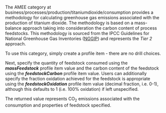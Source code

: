 The AMEE category at
business/processes/production/titaniumdioxide/consumption provides a
methodology for calculating greenhouse gas emissions associated with the
production of titanium dioxide. The methodology is based on a
mass-balance approach taking into consideration the carbon content of
process feedstocks. This methodology is sourced from the IPCC Guidelines
for National Greenhouse Gas Inventories
([NGGIP](http://www.ipcc-nggip.iges.or.jp/public/2006gl/vol3.html)) and
represents the *Tier 2* approach.

To use this category, simply create a profile item - there are no drill
choices.

Next, specify the quantity of feedstock consumed using the
***massFeedstock*** profile item value and the carbon content of the
feedstock using the ***feedstockCarbon*** profile item value. Users can
additionally specify the fraction oxidation achieved for the feedstock
is appropriate using the ***feedstockOxidation*** profile item value
(decimal fraction, i.e. 0-1), although this defaults to 1 (i.e. 100%
oxidation) if left unspecified.

The returned value represents CO<sub>2</sub> emissions associated with the
consumption and properties of feedstock specified.
